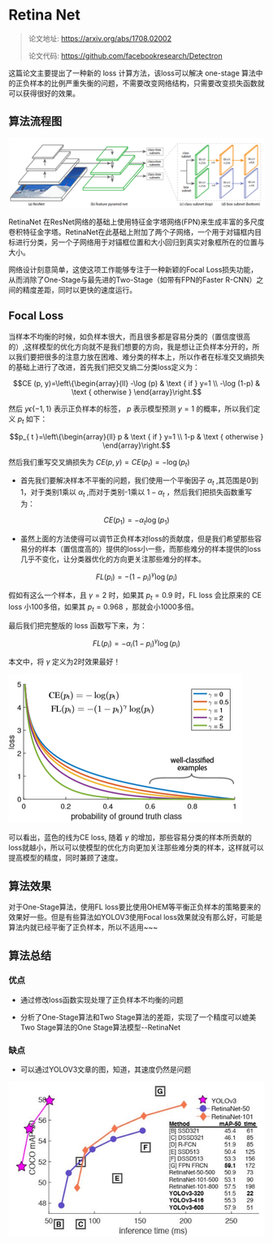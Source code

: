 # Retina Net

> 论文地址: <https://arxiv.org/abs/1708.02002>
>
> 论文代码: <https://github.com/facebookresearch/Detectron>

这篇论文主要提出了一种新的 loss 计算方法，该loss可以解决 one-stage 算法中的正负样本的比例严重失衡的问题，不需要改变网络结构，只需要改变损失函数就可以获得很好的效果。

## 算法流程图

![avatar](../image/Retina_net-1.png)

RetinaNet 在ResNet网络的基础上使用特征金字塔网络(FPN)来生成丰富的多尺度卷积特征金字塔。RetinaNet在此基础上附加了两个子网络，一个用于对锚框内目标进行分类，另一个子网络用于对锚框位置和大小回归到真实对象框所在的位置与大小。

网络设计刻意简单，这使这项工作能够专注于一种新颖的Focal Loss损失功能，从而消除了One-Stage与最先进的Two-Stage（如带有FPN的Faster R-CNN）之间的精度差距，同时以更快的速度运行。

## Focal Loss

当样本不均衡的时候，如负样本很大，而且很多都是容易分类的（置信度很高的）,这样模型的优化方向就不是我们想要的方向，我是想让正负样本分开的，所以我们要把很多的注意力放在困难、难分类的样本上，所以作者在标准交叉熵损失的基础上进行了改进，首先我们把交叉熵二分类loss定义为：

$$CE (p, y)=\left\{\begin{array}{ll}
-\log (p) & \text { if } y=1 \\
-\log (1-p) & \text { otherwise }
\end{array}\right.$$

然后 $y \epsilon\{-1,1\}$ 表示正负样本的标签， $p$ 表示模型预测 $y = 1$ 的概率，所以我们定义 $p_t$ 如下：

$$p_{ t }=\left\{\begin{array}{ll}
p & \text { if } y=1 \\
1-p & \text { otherwise }
\end{array}\right.$$

然后我们重写交叉熵损失为 $C E(p, y)=C E\left(p_{t}\right)=-\log \left(p_{t}\right)$

- 首先我们要解决样本不平衡的问题，我们使用一个平衡因子 $\alpha_{t}$ ,其范围是0到1，对于类别1乘以 $\alpha_{t}$ ,而对于类别-1乘以 $1 - \alpha_{t}$ ，然后我们把损失函数重写为：

$$CE \left(p_{1}\right)=-\alpha_{ t } \log \left(p_{1}\right)$$

- 虽然上面的方法使得可以调节正负样本对loss的贡献度，但是我们希望那些容易分的样本（置信度高的）提供的loss小一些，而那些难分的样本提供的loss几乎不变化，让分类器优化的方向更关注那些难分的样本。

$$FL \left(p_{ i }\right)=-\left(1-p_{ i }\right)^{\gamma} \log \left(p_{ i }\right)$$

假如有这么一个样本，且 $\gamma = 2$ 时，如果其 $p_t = 0.9$ 时，FL loss 会比原来的 CE loss 小100多倍，如果其 $p_t = 0.968$ ，那就会小1000多倍。

最后我们把完整版的 loss 函数写下来，为：

$$FL \left(p_{ i }\right)=-\alpha_{ i }\left(1-p_{ i }\right)^{\gamma} \log \left(p_{ i }\right)$$

本文中，将 $\gamma$ 定义为2时效果最好！

![avatar](../image/Retina_net-2.png)

可以看出，蓝色的线为CE loss, 随着 $\gamma$ 的增加，那些容易分类的样本所贡献的loss就越小，所以可以使模型的优化方向更加关注那些难分类的样本，这样就可以提高模型的精度，同时兼顾了速度。

## 算法效果

对于One-Stage算法，使用FL loss要比使用OHEM等平衡正负样本的策略要来的效果好一些。但是有些算法如YOLOV3使用Focal loss效果就没有那么好，可能是算法内就已经平衡了正负样本，所以不适用~~~

## 算法总结

### 优点

- 通过修改loss函数实现处理了正负样本不均衡的问题

- 分析了One-Stage算法和Two Stage算法的差距，实现了一个精度可以媲美Two Stage算法的One Stage算法模型--RetinaNet

### 缺点

- 可以通过YOLOV3文章的图，知道，其速度仍然是问题

![avatar](../image/Retina_net-3.jpg)
